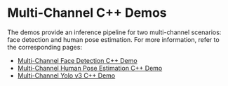 # Multi-Channel C++ Demos

The demos provide an inference pipeline for two multi-channel scenarios: face detection and human pose estimation. For more information, refer to the corresponding pages:
* [Multi-Channel Face Detection C++ Demo](./face_detection/README.md)
* [Multi-Channel Human Pose Estimation C++ Demo](./human_pose_estimation/README.md)
* [Multi-Channel Yolo v3 C++ Demo](./yolo_v3/README.md)
